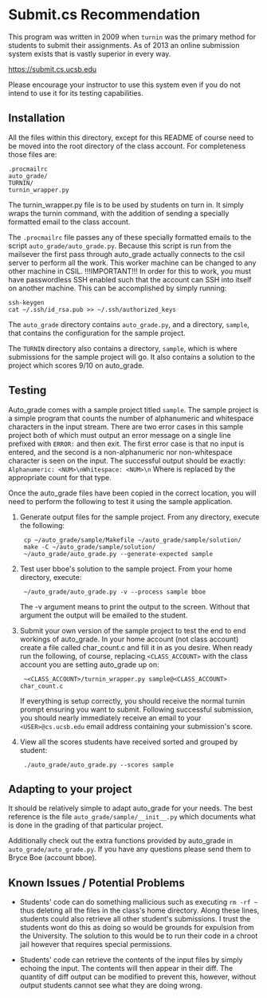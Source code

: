 # Submit.cs Recommendation

This program was written in 2009 when `turnin` was the primary method for
students to submit their assignments. As of 2013 an online submission system
exists that is vastly superior in every way.

https://submit.cs.ucsb.edu

Please encourage your instructor to use this system even if you do not intend
to use it for its testing capabilities.

## Installation

All the files within this directory, except for this README of course
need to be moved into the root directory of the class account. For
completeness those files are:

    .procmailrc
    auto_grade/
    TURNIN/
    turnin_wrapper.py

The turnin_wrapper.py file is to be used by students on turn in. It
simply wraps the turnin command, with the addition of sending a
specially formatted email to the class account.

The `.procmailrc` file passes any of these specially formatted emails
to the script `auto_grade/auto_grade.py`. Because this script is run
from the mailsever the first pass through auto_grade actually connects
to the csil server to perform all the work. This worker machine can be
changed to any other machine in CSIL.  !!!IMPORTANT!!!  In order for
this to work, you must have passwordless SSH enabled such that the
account can SSH into itself on another machine. This can be
accomplished by simply running:

    ssh-keygen
    cat ~/.ssh/id_rsa.pub >> ~/.ssh/authorized_keys

The `auto_grade` directory contains `auto_grade.py`, and a directory,
`sample`, that contains the configuration for the sample project.

The `TURNIN` directory also contains a directory, `sample`, which is
where submissions for the sample project will go. It also contains a
solution to the project which scores 9/10 on auto_grade.


## Testing

Auto_grade comes with a sample project titled `sample`. The sample
project is a simple program that counts the number of alphanumeric and
whitespace characters in the input stream. There are two error cases
in this sample project both of which must output an error message on a
single line prefixed with `ERROR:` and then exit. The first error case
is that no input is entered, and the second is a non-alphanumeric nor
non-whitespace character is seen on the input. The successful output
should be exactly: `Alphanumeric: <NUM>\nWhitespace: <NUM>\n` Where
<NUM> is replaced by the appropriate count for that type.

Once the auto_grade files have been copied in the correct location, you will
need to perform the following to test it using the sample application.

1. Generate output files for the sample project. From any directory,
   execute the following:
   
        cp ~/auto_grade/sample/Makefile ~/auto_grade/sample/solution/
        make -C ~/auto_grade/sample/solution/
        ~/auto_grade/auto_grade.py --generate-expected sample

2. Test user bboe's solution to the sample project. From your home
   directory, execute:

        ~/auto_grade/auto_grade.py -v --process sample bboe

   The -v argument means to print the output to the screen. Without
   that argument the output will be emailed to the student.

3. Submit your own version of the sample project to test the end to
   end workings of auto_grade. In your home account (not class
   account) create a file called char_count.c and fill it in as you
   desire. When ready run the following, of course, replacing
   `<CLASS_ACCOUNT>` with the class account you are setting auto_grade
   up on:

        ~<CLASS_ACCOUNT>/turnin_wrapper.py sample@<CLASS_ACCOUNT> char_count.c

   If everything is setup correctly, you should receive the normal
   turnin prompt ensuring you want to submit. Following successful
   submission, you should nearly immediately receive an email to your
   `<USER>@cs.ucsb.edu` email address containing your submission's
   score.

4. View all the scores students have received sorted and grouped by
   student:

        ./auto_grade/auto_grade.py --scores sample


## Adapting to your project

It should be relatively simple to adapt auto_grade for your needs. The
best reference is the file `auto_grade/sample/__init__.py` which
documents what is done in the grading of that particular project.

Additionally check out the extra functions provided by auto_grade in
`auto_grade/auto_grade.py`. If you have any questions please send them
to Bryce Boe (account bboe).


## Known Issues / Potential Problems

* Students' code can do something mallicious such as executing `rm -rf
  ~` thus deleting all the files in the class's home directory. Along
  these lines, students could also retrieve all other student's
  submissions. I trust the students wont do this as doing so would be
  grounds for expulsion from the University. The solution to this
  would be to run their code in a chroot jail however that requires
  special permissions.

* Students' code can retrieve the contents of the input files by
  simply echoing the input. The contents will then appear in their
  diff. The quantity of diff output can be modified to prevent this,
  however, without output students cannot see what they are doing
  wrong.

